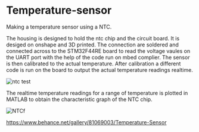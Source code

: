 # Temperature-sensor
Making a temperature sensor using a NTC.

The housing is designed to hold the ntc chip and the circuit board. 
It is desiged on onshape and 3D printed. 
The connection are soldered and connected across to the STM32F44RE board to read the voltage vaules on the UART port with the help of the code run on mbed complier.
The sensor is then calibrated to the actual temperature. 
After calibration a different code is run on the board to output the actual temperature readings realtime.

![ntc test](https://user-images.githubusercontent.com/38221793/58839714-30325500-8663-11e9-897a-73da9fca68e5.JPG)

The realtime temperature readings for a range of temperature is plotted in MATLAB  to obtain the characteristic graph of the NTC chip.

![NTCf](https://user-images.githubusercontent.com/38221793/58839717-33c5dc00-8663-11e9-8b8f-e640aa579e0e.png)

https://www.behance.net/gallery/81069003/Temperature-Sensor

